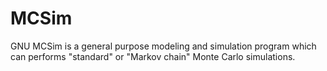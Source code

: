# MCSim
GNU MCSim is a general purpose modeling and simulation program which can performs "standard" or "Markov chain" Monte Carlo simulations.
